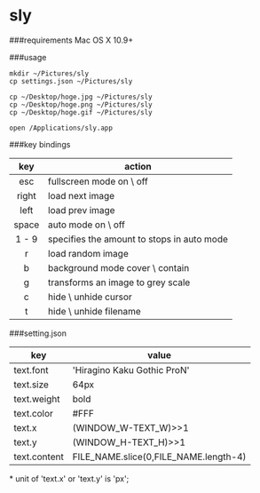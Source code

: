 sly
======================
###requirements
Mac OS X 10.9+

###usage

    mkdir ~/Pictures/sly
    cp settings.json ~/Pictures/sly
    
    cp ~/Desktop/hoge.jpg ~/Pictures/sly
    cp ~/Desktop/hoge.png ~/Pictures/sly
    cp ~/Desktop/hoge.gif ~/Pictures/sly
    
    open /Applications/sly.app
    
###key bindings

| key | action |
| :-: | --- |
| esc | fullscreen mode on \ off |
| right | load next image |
| left | load prev image |
| space | auto mode on \ off |
| 1 - 9 | specifies the amount to stops in auto mode |
| r | load random image |
| b | background mode cover \ contain |
| g | transforms an image to grey scale |
| c | hide \ unhide cursor |
| t | hide \ unhide filename |

###setting.json

| key | value |
| --- | --- |
| text.font | 'Hiragino Kaku Gothic ProN' |
| text.size | 64px |
| text.weight | bold |
| text.color | #FFF |
| text.x | (WINDOW_W-TEXT_W)>>1|
| text.y | (WINDOW_H-TEXT_H)>>1|
| text.content | FILE_NAME.slice(0,FILE_NAME.length-4) |

\* unit of 'text.x' or 'text.y' is 'px';


